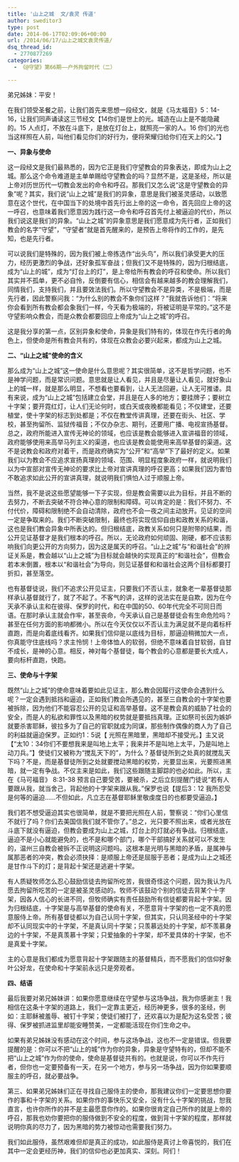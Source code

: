 ```yaml
---
title: '山上之城  文/袁灵 传道'
author: sweditor3
type: post
date: 2014-06-17T02:09:06+00:00
url: /2014/06/17/山上之城文袁灵传道/
dsq_thread_id:
  - 2770877269
categories:
  - 《@守望》第66期——户外拘留时代（二）

---
```

弟兄姊妹：平安！

在我们领受圣餐之前，让我们首先来思想一段经文，就是《马太福音》5：14-16，让我们同声诵读这三节经文【14你们是世上的光。城造在山上是不能隐藏的。15 人点灯，不放在斗底下，是放在灯台上，就照亮一家的人。16 你们的光也当这样照在人前，叫他们看见你们的好行为，便将荣耀归给你们在天上的父。”】

**一、异象与使命**

这一段经文是我们最熟悉的，因为它正是我们守望教会的异象表达，即成为山上之城。那么这个命令难道是主单单赐给守望教会的吗？显然不是，这是圣经，所以是上帝对历世历代一切教会发出的命令和呼召。那我们又怎么说“这是守望教会的异象”呢？其实，我们说“山上之城”是我们的异象，意思是我们被圣灵感动，以致愿意在这个世代，在中国当下的处境中首先行出上帝的这一命令，首先回应上帝的这一呼召，也意味着我们愿意因为践行这一命令和呼召首先付上被逼迫的代价，所以我们说这是我们的异象。“山上之城”的异象意思是我们愿意成为先行者，正如我们教会的名字“守望”，“守望者”就是首先醒来的，是预告上帝将作的工作的，是先知，也是先行者。

可以说我们是特殊的，因为我们被上帝拣选作“出头鸟”，所以我们承受更大的压力，经历更激烈的争战，还好象孤军奋战；但我们又不是特殊的，因为归根结底，成为“山上的城”，成为“灯台上的灯”，是上帝给所有教会的呼召和使命。所以我们其实并不孤单，更不必自怜，反倒要有信心，相信会有越来越多的教会理解我们，同情我们，支持我们，并且要效法我们。所以守望教会不是异类，不是极端，而是先行者，因此警察问我：“为什么别的教会不象你们这样？”我就告诉他们：“将来你会看到所有教会都会象我们一样，今天看为极端的，将被证明是平常的。”这不是守望影响众教会，而是众教会都要回应上帝成为“山上之城”的呼召。

这是我分享的第一点，区别异象和使命，异象是我们特有的，体现在作先行者的角色上，但使命是所有教会共有的，体现在众教会必要兴起来，都成为山上之城。

**二、“山上之城”使命的含义**

那么成为“山上之城”这一使命是什么意思呢？其实很简单，这不是哲学问题，也不是神学问题，而是常识问题。意思就是让人看见，并且是尽量让人看见，就好象山上的城一样，就是那么明显，不想看也要看到，让人无法回避，让人无可推诿。具有来说，成为“山上之城”包括建立会堂，并且是在人多的地方；要挂牌子；要树立十字架；要开霓红灯，让人们无论何时，或白天或夜晚都能看见；不仅建堂，还要植堂，使十字架的标志到处都是；不仅在教堂传讲真理，还要在街头、社区、学校，甚至拘留所、监狱传福音；不仅办杂志、期刊，还要用广播、电视宣扬基督。总之，政府所能进入宣传无神论的领域，也应该是教会能够进入宣讲福音的领域，政府能够使用来高举马列主义的渠道，也应该是教会能使用来高举基督的渠道。这不是说教会和政府对着干，而是政府确实为“公开”和“高举”下了最好的定义。如果我们以为教会不应追求宣扬真理的领域、范围、明显程度象政府一样，就说明我们以为中宣部对宣传无神论的要求比上帝对宣讲真理的呼召更高；如果我们因为害怕不敢追求如此公开的宣讲真理，就说明我们惧怕人过于顺服上帝。

当然，我不是说这些愿望能够一下子实现，但是教会需要以此为目标，并且不断的去努力，不断去突破不符合神心意的限制和障碍。可以肯定的是：我们不努力、不付代价，障碍和限制绝不会自动清除，政府也不会一夜之间主动放开。见证的空间一定是争取来的。我们不断突破限制，最终也将实现信仰自由和政教关系的和谐，这也是我们教会异象中所表达的。但归根结底，政教关系如何只是附带的结果，而公开见证基督才是我们根本的呼召。所以，无论政府如何顽固、刚硬，都不应该影响我们向更公开的方向努力，因为这是属天的呼召。“山上之城”与“和谐社会”的辨证关系是，教会越以“山上之城”为目标就会越快的实现真正的“和谐社会”，但教会若本末倒置，根本以“和谐社会”为导向，则见证基督和和谐社会这两个目标都要打折扣，甚至落空。

也有基督徒说，我们不追求公开见证主，只要我们不否认主，就象老一辈基督徒那样承认基督就行了，就了不起了。不客气的讲，这样的说法实在是自欺，因为在今天承不承认主和在彼得、保罗的时代，和在中国的50、60年代完全不可同日而语。在那时承认主就会作牢，甚至丧命，今天承认自己是基督徒会有生命危险吗？甚至在任何方面的影响都微小。所以在今天仅仅以不否认主为满足就不是向着标杆直跑，而是向着底线看齐。如果我们信仰是以底线为目标，那逼迫稍微加大一点，你真能守住底线吗？求主怜悯！上帝体恤人的软弱，但绝不意味着自甘软弱，自甘不成长，是神的心意。相反，神对每个基督徒，每个教会的心意都是要长大成人，要向标杆直跑，快跑。

**三、使命与十字架**

既然“山上之城”的使命意味着要如此见证主，那么教会因履行这使命会遇到什么呢？一定会遇到抵挡和逼迫，正如我们教会所遇见的，甚至三自教会的十字架也要被拆除，因为他们不能容忍公开的见证和高举基督。这不是教会真的威胁了社会的安全，而是人的私欲和罪性以及黑暗的权势就是要抵挡真理。正如祭司长因为嫉妒就要杀害耶稣，彼拉多为了自己的官职就成为同谋，那些制作偶像的商人为了自己的利益就逼迫保罗。正如约1：5说【 光照在黑暗里，黑暗却不接受光。】主又说【“太10：34你们不要想我来是叫地上太平；我来并不是叫地上太平，乃是叫地上动刀兵。”】使徒们又被称为“搅乱天下的”，为什么？基督徒所到之处真的就搅乱天下吗？不是，而是基督徒所到之处就要搅动黑暗的权势，光要显出来，光要照进黑暗，就一定有争战。不仅主来是如此，我们这些跟随主脚踪的也必如此。所以，主在《马可福音》 8:31-38 预言自己要受苦，要被杀，之后立刻提醒门徒说“若有人要跟从我，就当舍己，背起他的十字架来跟从我。”保罗也说【提后3：12 我所忍受是何等的逼迫……不但如此，凡立志在基督耶稣里敬虔度日的也都要受逼迫。】

我们若不想受逼迫其实也很简单，就是不要把光照在人前，警察说：“你们心里信不就行了吗？你们去美国信我们就不管你了。”总之，光只要不照出来，或者光放在斗底下就没有逼迫，但教会要成为山上之城，灯台上的灯就必有争战。归根结底，逼迫不是小心就能避免的，也不是和哪个部门，哪个干部搞好关系就可以不发生的，温州三自教会被拆不正说明这问题吗。这根本是光明与黑暗的矛盾，是属神与属那恶者的冲突，教会必须抉择：是顺服上帝还是屈服于恶者；是成为山上之城还是甘作斗下的灯；是背起十架还是逃避十字架。

有人质疑牧师怎么忍心鼓励信徒去拘留所吃苦，我很奇怪这个问题，因为我认为凡愿去拘留所吃苦的一定是被圣灵感动的。牧师不该鼓动个别的信徒去背某个十字架，因各人信心的长进不同，但牧师确实有责任鼓励所有信徒都要背起十字架。因为归根结底，十字架是与高举基督的使命有关，不愿意背十字架的也一定不真的愿意服侍上帝。所有基督徒都以为自己认同十字架，但其实，只认同圣经中的十字架却不认同现实中的十字架，不是真认同十字架；只羡慕远处的十字架，却不羡慕身边的十字架，不是真羡慕十字架；只爱抽象的十字架，却不爱具体的十字架，也不是真爱十字架。

主的心意是我们都成为愿意背起十字架跟随主的基督精兵，而不愿我们的信仰好象叶公好龙，在使命和十字架前永远只是旁观者。

**四、结语**

最后我要对弟兄姊妹讲：如果你愿意继续在守望参与这场争战，我为你感谢主！我相信在这条十字架的道路上，我们一定靠主更近，经历神更多，很多的圣经，例如：主耶稣被羞辱、被钉十字架；使徒们被打了，还欢喜以为是配为这名受苦；彼得、保罗被抓进监里却能安睡赞美，一定都能活现在你们生命之中。

如果有弟兄姊妹没有感动在这个时间，参与这场争战，这也不一定是错误。但我要提醒的是：你可以不把“山上的城”作为你的异象，异象是守望特有的，但却不能不把“山上之城”作为你的使命，使命是基督徒共有的。也就是说，你可以不作先行者，但你也一定要预备有一天，在另一个地方，参与另一场争战，因为你如果要顺服主的呼召，就必要战争。

第三、如果弟兄姊妹们正在寻找自己服侍主的使命，那我建议你们一定要思想你要作的事和十字架的关系。如果你作的事快乐又安全，没有什么十字架的挑战，恕我直言，也许你所作的并不是主最愿意你作的。如果你很肯定自己所作的就是上帝的呼召，那我也劝你要把你的服侍做到不安全的程度，做到背十字架的程度，那样就说明你真的尽力了，因为黑暗的势力被惊动也需要我们努力。

我们如此服侍，虽然艰难但却是真正的成功，如此服侍是真讨上帝喜悦的，我们在其中一定会更经历神，我们的信仰也必更加真实、深刻。阿们！